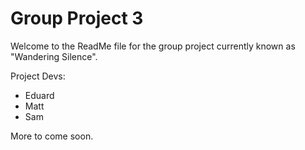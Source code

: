 # Group Project 3

Welcome to the ReadMe file for the group project currently known as "Wandering Silence".

Project Devs:
- Eduard
- Matt
- Sam

More to come soon.
